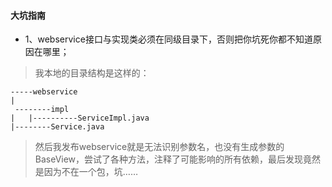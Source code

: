 #### 大坑指南

- 1、webservice接口与实现类必须在同级目录下，否则把你坑死你都不知道原因在哪里；
> 我本地的目录结构是这样的：
```
-----webservice
|
 --------impl
|   |----------ServiceImpl.java
|--------Service.java
```
> 然后我发布webservice就是无法识别参数名，也没有生成参数的BaseView，尝试了各种方法，注释了可能影响的所有依赖，最后发现竟然是因为不在一个包，坑……